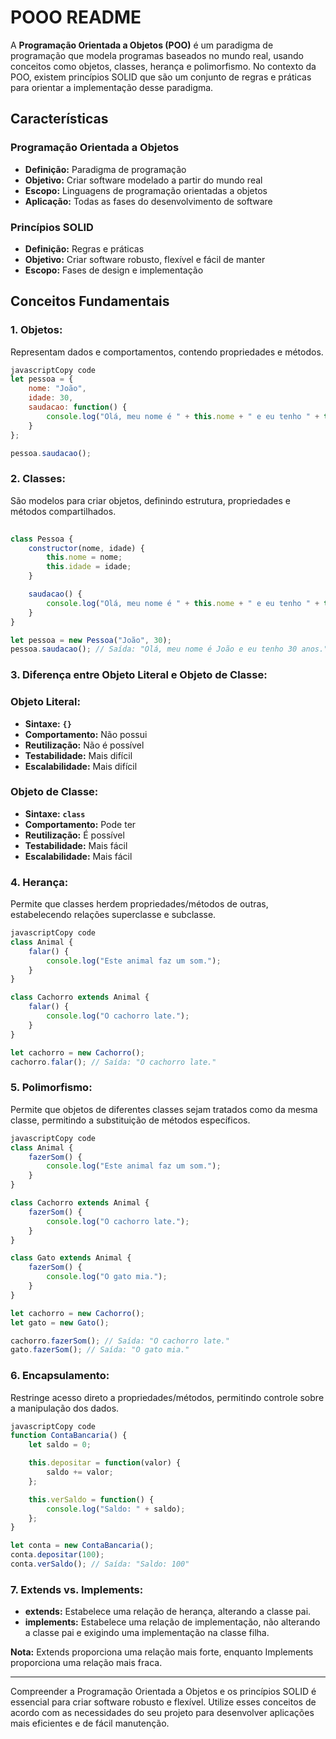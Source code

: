
# POOO README

A **Programação Orientada a Objetos (POO)** é um paradigma de programação que modela programas baseados no mundo real, usando conceitos como objetos, classes, herança e polimorfismo. No contexto da POO, existem princípios SOLID que são um conjunto de regras e práticas para orientar a implementação desse paradigma.

## **Características**

### **Programação Orientada a Objetos**

- **Definição:** Paradigma de programação
- **Objetivo:** Criar software modelado a partir do mundo real
- **Escopo:** Linguagens de programação orientadas a objetos
- **Aplicação:** Todas as fases do desenvolvimento de software

### **Princípios SOLID**

- **Definição:** Regras e práticas
- **Objetivo:** Criar software robusto, flexível e fácil de manter
- **Escopo:** Fases de design e implementação

## **Conceitos Fundamentais**

### **1. Objetos:**

Representam dados e comportamentos, contendo propriedades e métodos.

```jsx
javascriptCopy code
let pessoa = {
    nome: "João",
    idade: 30,
    saudacao: function() {
        console.log("Olá, meu nome é " + this.nome + " e eu tenho " + this.idade + " anos.");
    }
};

pessoa.saudacao();

```

### **2. Classes:**

São modelos para criar objetos, definindo estrutura, propriedades e métodos compartilhados.

```jsx
 
class Pessoa {
    constructor(nome, idade) {
        this.nome = nome;
        this.idade = idade;
    }

    saudacao() {
        console.log("Olá, meu nome é " + this.nome + " e eu tenho " + this.idade + " anos.");
    }
}

let pessoa = new Pessoa("João", 30);
pessoa.saudacao(); // Saída: "Olá, meu nome é João e eu tenho 30 anos."

```

### **3. Diferença entre Objeto Literal e Objeto de Classe:**

### Objeto Literal:

- **Sintaxe:** **`{}`**
- **Comportamento:** Não possui
- **Reutilização:** Não é possível
- **Testabilidade:** Mais difícil
- **Escalabilidade:** Mais difícil

### Objeto de Classe:

- **Sintaxe:** **`class`**
- **Comportamento:** Pode ter
- **Reutilização:** É possível
- **Testabilidade:** Mais fácil
- **Escalabilidade:** Mais fácil

### **4. Herança:**

Permite que classes herdem propriedades/métodos de outras, estabelecendo relações superclasse e subclasse.

```jsx
javascriptCopy code
class Animal {
    falar() {
        console.log("Este animal faz um som.");
    }
}

class Cachorro extends Animal {
    falar() {
        console.log("O cachorro late.");
    }
}

let cachorro = new Cachorro();
cachorro.falar(); // Saída: "O cachorro late."

```

### **5. Polimorfismo:**

Permite que objetos de diferentes classes sejam tratados como da mesma classe, permitindo a substituição de métodos específicos.

```jsx
javascriptCopy code
class Animal {
    fazerSom() {
        console.log("Este animal faz um som.");
    }
}

class Cachorro extends Animal {
    fazerSom() {
        console.log("O cachorro late.");
    }
}

class Gato extends Animal {
    fazerSom() {
        console.log("O gato mia.");
    }
}

let cachorro = new Cachorro();
let gato = new Gato();

cachorro.fazerSom(); // Saída: "O cachorro late."
gato.fazerSom(); // Saída: "O gato mia."

```

### **6. Encapsulamento:**

Restringe acesso direto a propriedades/métodos, permitindo controle sobre a manipulação dos dados.

```jsx
javascriptCopy code
function ContaBancaria() {
    let saldo = 0;

    this.depositar = function(valor) {
        saldo += valor;
    };

    this.verSaldo = function() {
        console.log("Saldo: " + saldo);
    };
}

let conta = new ContaBancaria();
conta.depositar(100);
conta.verSaldo(); // Saída: "Saldo: 100"

```

### **7. Extends vs. Implements:**

- **extends:** Estabelece uma relação de herança, alterando a classe pai.
- **implements:** Estabelece uma relação de implementação, não alterando a classe pai e exigindo uma implementação na classe filha.

**Nota:** Extends proporciona uma relação mais forte, enquanto Implements proporciona uma relação mais fraca.

---

Compreender a Programação Orientada a Objetos e os princípios SOLID é essencial para criar software robusto e flexível. Utilize esses conceitos de acordo com as necessidades do seu projeto para desenvolver aplicações mais eficientes e de fácil manutenção.


